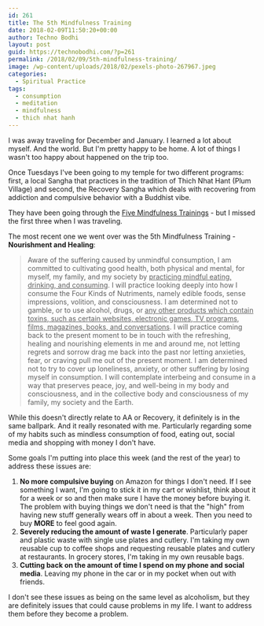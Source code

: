 ```yaml
---
id: 261
title: The 5th Mindfulness Training
date: 2018-02-09T11:50:20+00:00
author: Techno Bodhi
layout: post
guid: https://technobodhi.com/?p=261
permalink: /2018/02/09/5th-mindfulness-training/
image: /wp-content/uploads/2018/02/pexels-photo-267967.jpeg
categories:
  - Spiritual Practice
tags:
  - consumption
  - meditation
  - mindfulness
  - thich nhat hanh
---
```

I was away traveling for December and January. I learned a lot about myself. And the world. But I'm pretty happy to be home. A lot of things I wasn't too happy about happened on the trip too.

Once Tuesdays I've been going to my temple for two different programs: first, a local Sangha that practices in the tradition of Thich Nhat Hant (Plum Village) and second, the Recovery Sangha which deals with recovering from addiction and compulsive behavior with a Buddhist vibe.

They have been going through the <a href="https://plumvillage.org/mindfulness-practice/the-5-mindfulness-trainings/">Five Mindfulness Trainings</a> - but I missed the first three when I was traveling.

The most recent one we went over was the 5th Mindfulness Training - <strong>Nourishment and Healing</strong>:
<blockquote>Aware of the suffering caused by unmindful consumption, I am committed to cultivating good health, both physical and mental, for myself, my family, and my society by <span style="text-decoration: underline;">practicing mindful eating, drinking, and consuming</span>. I will practice looking deeply into how I consume the Four Kinds of Nutriments, namely edible foods, sense impressions, volition, and consciousness. I am determined not to gamble, or to use alcohol, drugs, or <span style="text-decoration: underline;">any other products which contain toxins, such as certain websites, electronic games, TV programs, films, magazines, books, and conversations</span>. I will practice coming back to the present moment to be in touch with the refreshing, healing and nourishing elements in me and around me, not letting regrets and sorrow drag me back into the past nor letting anxieties, fear, or craving pull me out of the present moment. I am determined not to try to cover up loneliness, anxiety, or other suffering by losing myself in consumption. I will contemplate interbeing and consume in a way that preserves peace, joy, and well-being in my body and consciousness, and in the collective body and consciousness of my family, my society and the Earth.</blockquote>
While this doesn't directly relate to AA or Recovery, it definitely is in the same ballpark. And it really resonated with me. Particularly regarding some of my habits such as mindless consumption of food, eating out, social media and shopping with money I don't have.

Some goals I'm putting into place this week (and the rest of the year) to address these issues are:
<ol>
 	<li><strong>No more compulsive buying</strong> on Amazon for things I don't need. If I see something I want, I'm going to stick it in my cart or wishlist, think about it for a week or so and then make sure I have the money before buying it. The problem with buying things we don't need is that the "high" from having new stuff generally wears off in about a week. Then you need to buy <strong>MORE</strong> to feel good again.</li>
 	<li><strong>Severely reducing the amount of waste I generate</strong>. Particularly paper and plastic waste with single use plates and cutlery. I'm taking my own reusable cup to coffee shops and requesting reusable plates and cutlery at restaurants. In grocery stores, I'm taking in my own reusable bags.</li>
 	<li><strong>Cutting back on the amount of time I spend on my phone and social media</strong>. Leaving my phone in the car or in my pocket when out with friends.</li>
</ol>
I don't see these issues as being on the same level as alcoholism, but they are definitely issues that could cause problems in my life. I want to address them before they become a problem.